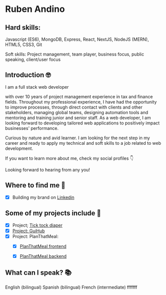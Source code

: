 # Ruben Andino

## Hard skills:

Javascript (ES6), MongoDB, Express, React, NextJS, NodeJS (MERN), HTML5, CSS3, Git

Soft skills:
Project management, team player, business focus, public speaking, client/user focus

## Introduction 🤓

I am a full stack web developer 

with over 10 years of project management experience in tax and finance fields. Throughout my professional experience, I have had the opportunity to improve processes, through direct contact with clients and other stakeholders, managing global teams,  designing automation tools and mentoring and training junior and senior staff. As a web developer, I am looking forward to developing tailored web applications to positively impact businesses' performance.

Curious by nature and avid learner. I am looking for the next step in my career and ready to apply my technical and soft skills to a job related to web development.

If you want to learn more about me, check my social profiles 👇 

Looking forward to hearing from any you!

## Where to find me 📍

- [x] Building my brand on [Linkedin](https://www.linkedin.com/in/ruben-andino/)

## Some of my projects include 👾

- [x] Project; [Tick tock diaper](https://github.com/rubenanlo/tick-tock-diaper)
- [x] [Project: GuiHub](https://github.com/rubenanlo/guithub)
- [x] Project: PlanThatMeal:
    - [x] [PlanThatMeal frontend](https://github.com/rubenanlo/plan-that-meal-client)
    - [x] [PlanThatMeal backend](https://github.com/rubenanlo/plan-that-meal-server)


## What can I speak? 📚

English (bilingual)
Spanish (bilingual)
French (intermediate)
fffffff
